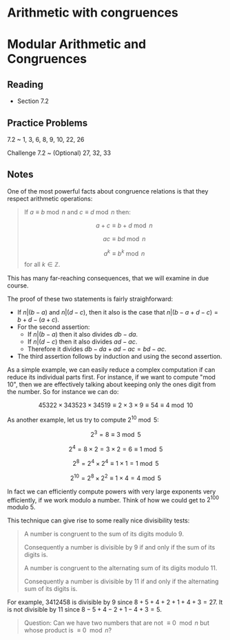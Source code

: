 # Arithmetic with congruences

# Modular Arithmetic and Congruences

## Reading

- Section 7.2

## Practice Problems

7.2
  ~ 1, 3, 6, 8, 9, 10, 22, 26

Challenge 7.2
  ~ (Optional) 27, 32, 33

## Notes

One of the most powerful facts about congruence relations is that they respect arithmetic operations:

> If $a \equiv b \bmod n$ and $c \equiv d \bmod n$ then:
>
> $$a + c \equiv b + d \bmod n$$
>
> $$ac \equiv bd \bmod n$$
>
> $$a^k \equiv b^k \bmod n$$ for all $k\in\mathbb{Z}$.

This has many far-reaching consequences, that we will examine in due course.

The proof of these two statements is fairly straighforward:

- If $n|(b-a)$ and $n|(d-c)$, then it also is the case that $n|(b-a+d-c) = b+d- (a+c)$.
- For the second assertion:
    - If $n|(b-a)$ then it also divides $db-da$.
    - If $n|(d-c)$ then it also divides $ad-ac$.
    - Therefore it divides $db - da + ad - ac = bd - ac$.
- The third assertion follows by induction and using the second assertion.

As a simple example, we can easily reduce a complex computation if can reduce its individual parts first. For instance, if we want to compute "mod 10", then we are effectively talking about keeping only the ones digit from the number. So for instance we can do:

$$45322 \times 343523 \times 34519 \equiv 2\times 3 \times 9 \equiv 54 \equiv 4\bmod 10$$

As another example, let us try to compute $2^{10}\bmod 5$:

$$2^3 = 8 \equiv 3 \bmod 5$$

$$2^4 = 8 \times 2 = 3\times 2 = 6 \equiv 1 \bmod 5$$

$$2^8 = 2^4 \times 2^4 \equiv 1\times 1 = 1\bmod 5$$

$$2^10 = 2^8 \times 2^2 \equiv 1 \times 4 = 4\bmod 5$$

In fact we can efficiently compute powers with very large exponents very efficiently, if we work modulo a number. Think of how we could get to $2^{100}$ modulo 5.

This technique can give rise to some really nice divisibility tests:

> A number is congruent to the sum of its digits modulo 9.
>
> Consequently a number is divisible by 9 if and only if the sum of its digits is.
>
> A number is congruent to the alternating sum of its digits modulo 11.
>
> Consequently a number is divisible by 11 if and only if the alternating sum of its digits is.

For example, 3412458 is divisible by $9$ since $8+5+4+2+1+4+3 = 27$. It is not divisible by $11$ since $8-5+4-2+1-4+3 = 5$.

> Question: Can we have two numbers that are not $\equiv 0\mod n$ but whose product is $\equiv 0\mod n$?
